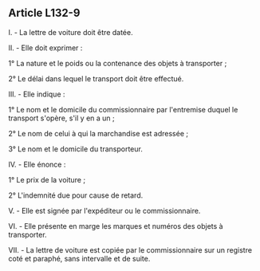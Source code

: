 Article L132-9
----
I. - La lettre de voiture doit être datée.

II. - Elle doit exprimer :

1° La nature et le poids ou la contenance des objets à transporter ;

2° Le délai dans lequel le transport doit être effectué.

III. - Elle indique :

1° Le nom et le domicile du commissionnaire par l'entremise duquel le transport
s'opère, s'il y en a un ;

2° Le nom de celui à qui la marchandise est adressée ;

3° Le nom et le domicile du transporteur.

IV. - Elle énonce :

1° Le prix de la voiture ;

2° L'indemnité due pour cause de retard.

V. - Elle est signée par l'expéditeur ou le commissionnaire.

VI. - Elle présente en marge les marques et numéros des objets à transporter.

VII. - La lettre de voiture est copiée par le commissionnaire sur un registre
coté et paraphé, sans intervalle et de suite.
